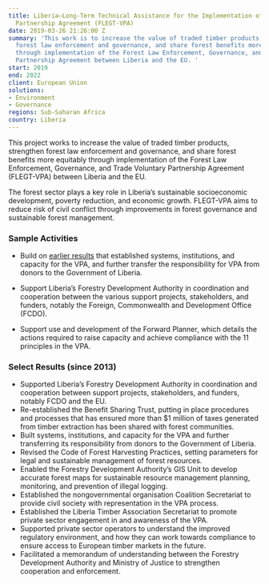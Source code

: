 ```yaml
---
title: Liberia—Long-Term Technical Assistance for the Implementation of the Voluntary
  Partnership Agreement (FLEGT-VPA)
date: 2019-03-26 21:26:00 Z
summary: 'This work is to increase the value of traded timber products, strengthen
  forest law enforcement and governance, and share forest benefits more equitably
  through implementation of the Forest Law Enforcement, Governance, and Trade Voluntary
  Partnership Agreement between Liberia and the EU. '
start: 2019
end: 2022
client: European Union
solutions:
- Environment
- Governance
regions: Sub-Saharan Africa
country: Liberia
---
```


This project works to increase the value of traded timber products, strengthen forest law enforcement and governance, and share forest benefits more equitably through implementation of the Forest Law Enforcement, Governance, and Trade Voluntary Partnership Agreement (FLEGT-VPA) between Liberia and the EU. 

The forest sector plays a key role in Liberia’s sustainable socioeconomic development, poverty reduction, and economic growth. FLEGT-VPA aims to reduce risk of civil conflict through improvements in forest governance and sustainable forest management.

### Sample Activities

* Build on [earlier results](https://www.dai.com/our-work/projects/liberia-support-unit-liberia-flegt-voluntary-partnership-agreement-vpa) that established systems, institutions, and capacity for the VPA, and further transfer the responsibility for VPA from donors to the Government of Liberia.

* Support Liberia’s Forestry Development Authority in coordination and cooperation between the various support projects, stakeholders, and funders, notably the Foreign, Commonwealth and Development Office (FCDO).
* Support use and development of the Forward Planner, which details the actions required to raise capacity and achieve compliance with the 11 principles in the VPA.

### Select Results (since 2013)

* Supported Liberia’s Forestry Development Authority in coordination and cooperation between support projects, stakeholders, and funders, notably FCDO and the EU. 
* Re-established the Benefit Sharing Trust, putting in place procedures and processes that has ensured more than $1 million of taxes generated from timber extraction has been shared with forest communities.  
* Built systems, institutions, and capacity for the VPA and further transferring its responsibility from donors to the Government of Liberia. 
* Revised the Code of Forest Harvesting Practices, setting parameters for legal and sustainable management of forest resources. 
* Enabled the Forestry Development Authority’s GIS Unit to develop accurate forest maps for sustainable resource management planning, monitoring, and prevention of illegal logging. 
* Established the nongovernmental organisation Coalition Secretariat to provide civil society with representation in the VPA process. 
* Established the Liberia Timber Association Secretariat to promote private sector engagement in and awareness of the VPA. 
* Supported private sector operators to understand the improved regulatory environment, and how they can work towards compliance to ensure access to European timber markets in the future.  
* Facilitated a memorandum of understanding between the Forestry Development Authority and Ministry of Justice to strengthen cooperation and enforcement.  
